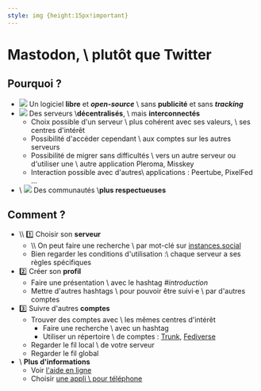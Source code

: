 ```yaml
---
style: img {height:15px!important}
---
```


# Mastodon, \\ plutôt que Twitter

## Pourquoi ?
- ![](https://www.svgrepo.com/show/354046/mastodon-icon.svg) Un logiciel **libre** et **_open-source_** \\ sans **publicité** et sans **_tracking_**
- ![](https://upload.wikimedia.org/wikipedia/commons/thumb/9/93/Fediverse_logo_proposal.svg/langfr-260px-Fediverse_logo_proposal.svg.png) Des serveurs \\**décentralisés**,  \\ mais **interconnectés**
  - Choix possible d'un serveur \\ plus cohérent avec ses valeurs, \\ ses centres d'intérêt
  - Possibilité d'accéder cependant \\ aux comptes sur les autres serveurs
  - Possibilité de migrer sans difficultés \\ vers un autre serveur ou d'utiliser une \\ autre application Pleroma, Misskey
  - Interaction possible avec d'autres\\ applications : Peertube, PixelFed …
- \\ ![](https://www.svgrepo.com/show/70956/community.svg) Des communautés \\**plus respectueuses**


## Comment ?

- \\\\ :one: Choisir son **serveur**
  - \\\\ On peut faire une recherche \\ par mot-clé sur [instances.social](https://instances.social/list)
  - Bien regarder les conditions d'utilisation :\\ chaque serveur a ses règles spécifiques
- :two: Créer son **profil**
  - Faire une présentation \\ avec le hashtag _#introduction_
  - Mettre d'autres hashtags \\ pour pouvoir être suivi·e \\ par d'autres comptes
- :three: Suivre d'autres **comptes**
  - Trouver des comptes avec \\ les mêmes centres d'intérêt
    - Faire une recherche \\ avec un hashtag
    - Utiliser un répertoire \\ de comptes : [Trunk](https://communitywiki.org/trunk/), [Fediverse](https://fediverse.info/)
  - Regarder le fil local \\ de votre serveur
  - Regarder le fil global
- \\ **Plus d'informations**
  - Voir [l'aide en ligne](https://mastodon.help/)
  - Choisir [une appli \\ pour téléphone](https://mastodon.help/#MastodonOnSmartphones)